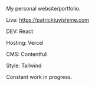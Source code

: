 My personal website/portfolio.

Live: https://patricktuyishime.com

DEV: React

Hosting: Vercel

CMS: Contentfull

Style: Tailwind

Constant work in progress.
